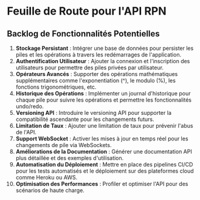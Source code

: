 # Feuille de Route pour l'API RPN

## Backlog de Fonctionnalités Potentielles
1. **Stockage Persistant** : Intégrer une base de données pour persister les piles et les opérations à travers les redémarrages de l'application.
2. **Authentification Utilisateur** : Ajouter la connexion et l'inscription des utilisateurs pour permettre des piles privées par utilisateur.
3. **Opérateurs Avancés** : Supporter des opérations mathématiques supplémentaires comme l'exponentiation (^), le modulo (%), les fonctions trigonométriques, etc.
4. **Historique des Opérations** : Implémenter un journal d'historique pour chaque pile pour suivre les opérations et permettre les fonctionnalités undo/redo.
5. **Versioning API** : Introduire le versioning API pour supporter la compatibilité ascendante pour les changements futurs.
6. **Limitation de Taux** : Ajouter une limitation de taux pour prévenir l'abus de l'API.
7. **Support WebSocket** : Activer les mises à jour en temps réel pour les changements de pile via WebSockets.
8. **Améliorations de la Documentation** : Générer une documentation API plus détaillée et des exemples d'utilisation.
9. **Automatisation du Déploiement** : Mettre en place des pipelines CI/CD pour les tests automatisés et le déploiement sur des plateformes cloud comme Heroku ou AWS.
10. **Optimisation des Performances** : Profiler et optimiser l'API pour des scénarios de haute charge. 